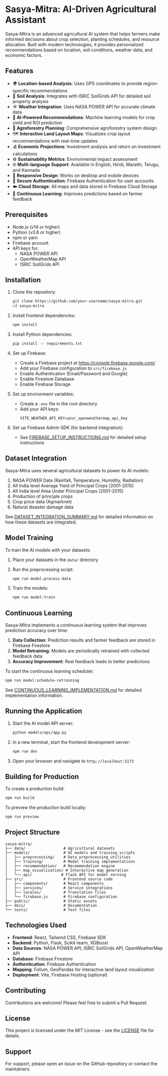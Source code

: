 # Sasya-Mitra: AI-Driven Agricultural Assistant

Sasya-Mitra is an advanced agricultural AI system that helps farmers make informed decisions about crop selection, planting schedules, and resource allocation. Built with modern technologies, it provides personalized recommendations based on location, soil conditions, weather data, and economic factors.

## Features

- 🌍 **Location-based Analysis**: Uses GPS coordinates to provide region-specific recommendations
- 🌱 **Soil Analysis**: Integrates with ISRIC SoilGrids API for detailed soil property analysis
- ☀️ **Weather Integration**: Uses NASA POWER API for accurate climate data
- 🤖 **AI-Powered Recommendations**: Machine learning models for crop yield and ROI prediction
- 🌳 **Agroforestry Planning**: Comprehensive agroforestry system design
- 🗺️ **Interactive Land Layout Maps**: Visualizes crop layout recommendations with real-time updates
- 💰 **Economic Projections**: Investment analysis and return on investment calculations
- ♻️ **Sustainability Metrics**: Environmental impact assessment
- 🌐 **Multi-language Support**: Available in English, Hindi, Marathi, Telugu, and Kannada
- 📱 **Responsive Design**: Works on desktop and mobile devices
- 🔐 **Secure Authentication**: Firebase Authentication for user accounts
- ☁️ **Cloud Storage**: All maps and data stored in Firebase Cloud Storage
- 🔄 **Continuous Learning**: Improves predictions based on farmer feedback

## Prerequisites

- Node.js (v14 or higher)
- Python (v3.8 or higher)
- npm or yarn
- Firebase account
- API keys for:
  - NASA POWER API
  - OpenWeatherMap API
  - ISRIC SoilGrids API

## Installation

1. Clone the repository:
   ```bash
   git clone https://github.com/your-username/sasya-mitra.git
   cd sasya-mitra
   ```

2. Install frontend dependencies:
   ```bash
   npm install
   ```

3. Install Python dependencies:
   ```bash
   pip install -r requirements.txt
   ```

4. Set up Firebase:
   - Create a Firebase project at https://console.firebase.google.com/
   - Add your Firebase configuration to `src/firebase.js`
   - Enable Authentication (Email/Password and Google)
   - Enable Firestore Database
   - Enable Firebase Storage

5. Set up environment variables:
   - Create a `.env` file in the root directory
   - Add your API keys:
     ```
     VITE_WEATHER_API_KEY=your_openweathermap_api_key
     ```

6. Set up Firebase Admin SDK (for backend integration):
   - See [FIREBASE_SETUP_INSTRUCTIONS.md](FIREBASE_SETUP_INSTRUCTIONS.md) for detailed setup instructions

## Dataset Integration

Sasya-Mitra uses several agricultural datasets to power its AI models:

1. NASA POWER Data (Rainfall, Temperature, Humidity, Radiation)
2. All India level Average Yield of Principal Crops (2001-2015)
3. All India level Area Under Principal Crops (2001-2015)
4. Production of principle crops
5. Crop price data (Agmarknet)
6. Natural disaster damage data

See [DATASET_INTEGRATION_SUMMARY.md](DATASET_INTEGRATION_SUMMARY.md) for detailed information on how these datasets are integrated.

## Model Training

To train the AI models with your datasets:

1. Place your datasets in the `data/` directory
2. Run the preprocessing script:
   ```bash
   npm run model:process-data
   ```

3. Train the models:
   ```bash
   npm run model:train
   ```

## Continuous Learning

Sasya-Mitra implements a continuous learning system that improves prediction accuracy over time:

1. **Data Collection**: Prediction results and farmer feedback are stored in Firebase Firestore
2. **Model Retraining**: Models are periodically retrained with collected feedback data
3. **Accuracy Improvement**: Real feedback leads to better predictions

To start the continuous learning scheduler:
```bash
npm run model:schedule-retraining
```

See [CONTINUOUS_LEARNING_IMPLEMENTATION.md](CONTINUOUS_LEARNING_IMPLEMENTATION.md) for detailed implementation information.

## Running the Application

1. Start the AI model API server:
   ```bash
   python models/api/app.py
   ```

2. In a new terminal, start the frontend development server:
   ```bash
   npm run dev
   ```

3. Open your browser and navigate to `http://localhost:5173`

## Building for Production

To create a production build:

```bash
npm run build
```

To preview the production build locally:

```bash
npm run preview
```

## Project Structure

```
sasya-mitra/
├── data/                 # Agricultural datasets
├── models/               # AI models and training scripts
│   ├── preprocessing/    # Data preprocessing utilities
│   ├── training/         # Model training implementations
│   ├── recommendation/   # Recommendation engine
│   ├── map_visualization/ # Interactive map generation
│   └── api/             # Flask API for model serving
├── src/                  # Frontend source code
│   ├── components/       # React components
│   ├── services/         # Service integrations
│   ├── locales/          # Translation files
│   └── firebase.js       # Firebase configuration
├── public/               # Static assets
├── docs/                 # Documentation
└── tests/                # Test files
```

## Technologies Used

- **Frontend**: React, Tailwind CSS, Firebase SDK
- **Backend**: Python, Flask, Scikit-learn, XGBoost
- **Data Sources**: NASA POWER API, ISRIC SoilGrids API, OpenWeatherMap API
- **Database**: Firebase Firestore
- **Authentication**: Firebase Authentication
- **Mapping**: Folium, GeoPandas for interactive land layout visualization
- **Deployment**: Vite, Firebase Hosting (optional)

## Contributing

Contributions are welcome! Please feel free to submit a Pull Request.

## License

This project is licensed under the MIT License - see the [LICENSE](LICENSE) file for details.

## Support

For support, please open an issue on the GitHub repository or contact the maintainers.